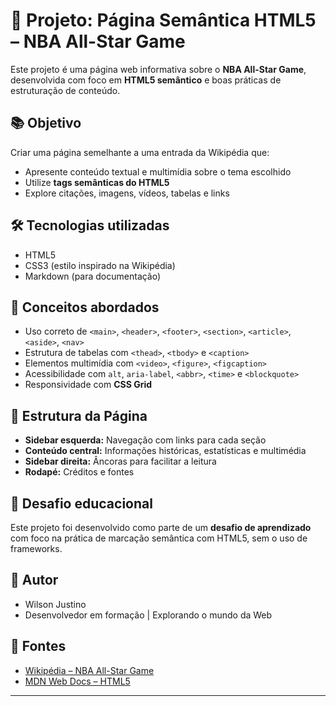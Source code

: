 # 🏀 Projeto: Página Semântica HTML5 – NBA All-Star Game

Este projeto é uma página web informativa sobre o **NBA All-Star Game**, desenvolvida com foco em **HTML5 semântico** e boas práticas de estruturação de conteúdo.

## 📚 Objetivo

Criar uma página semelhante a uma entrada da Wikipédia que:

- Apresente conteúdo textual e multimídia sobre o tema escolhido
- Utilize **tags semânticas do HTML5**
- Explore citações, imagens, vídeos, tabelas e links

## 🛠️ Tecnologias utilizadas

- HTML5
- CSS3 (estilo inspirado na Wikipédia)
- Markdown (para documentação)

## 🧠 Conceitos abordados

- Uso correto de `<main>`, `<header>`, `<footer>`, `<section>`, `<article>`, `<aside>`, `<nav>`
- Estrutura de tabelas com `<thead>`, `<tbody>` e `<caption>`
- Elementos multimídia com `<video>`, `<figure>`, `<figcaption>`
- Acessibilidade com `alt`, `aria-label`, `<abbr>`, `<time>` e `<blockquote>`
- Responsividade com **CSS Grid**

## 📌 Estrutura da Página

- **Sidebar esquerda:** Navegação com links para cada seção
- **Conteúdo central:** Informações históricas, estatísticas e multimédia
- **Sidebar direita:** Âncoras para facilitar a leitura
- **Rodapé:** Créditos e fontes

## 🎯 Desafio educacional

Este projeto foi desenvolvido como parte de um **desafio de aprendizado** com foco na prática de marcação semântica com HTML5, sem o uso de frameworks.

## 👤 Autor

- Wilson Justino  
- Desenvolvedor em formação | Explorando o mundo da Web

## 🔗 Fontes

- [Wikipédia – NBA All-Star Game](https://pt.wikipedia.org/wiki/NBA_All-Star_Game)
- [MDN Web Docs – HTML5](https://developer.mozilla.org/pt-BR/docs/Web/HTML)

---
